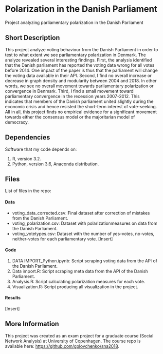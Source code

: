# Polarization in the Danish Parliament
Project analyzing parliamentary polarization in the Danish Parliament

## Short Description

This project analyze voting behaviour from the Danish Parliament in order to test to what extent we see  parliamentary polarization in Denmark. The analyze revealed several interesting findings. First, the analysis identified that the Danish parliament has reported the voting data wrong for all votes before 2014. One impact of the paper is thus that the parliament will change the voting data available in their API. Second, I find no overall increase or decrease in graph density and modularity between 2004 and 2018. In other words, we see no overall movement towards parliamentary polarization or convergence in Denmark. Third, I find a small movement toward parliamentary convergence in the recession years 2007-2012. This indicates that members of the Danish parliament united slightly during the economic crisis and hence resisted the short-term interest of vote-seeking. All in all, this project finds no empirical evidence for a significant movement towards either the consensus model or the majoritarian model of democracy.

## Dependencies

Software that my code depends on:

1. R, version 3.2.
2. Python, version 3.6, Anaconda distribution.

## Files

List of files in the repo:

#### Data

- voting_data_corrected.csv: Final dataset after correction of mistakes from the Danish Parliament.
- voting_polarization.csv: Dataset with polarizationmeasures on data from the Danish Parliament.
- voting_votetypes.csv: Dataset with the number of yes-votes, no-votes, neither-votes for each parliamentary vote.
[Insert]

#### Code

1. DATA IMPORT_Python.ipynb: Script scraping voting data from the API of the Danish Parliament.
2. Data import.R: Script scraping meta data from the API of the Danish Parliament.
3. Analysis.R: Script calculating polarization measures for each vote. 
4. Visualization.R: Script producing all visualization in the project.

#### Results
[Insert]

## More Information
This project was created as an exam project for a graduate course (Social Network Analysis) at University of Copenhagen. The course repo is available here: https://github.com/golovchenko/sna2018.
